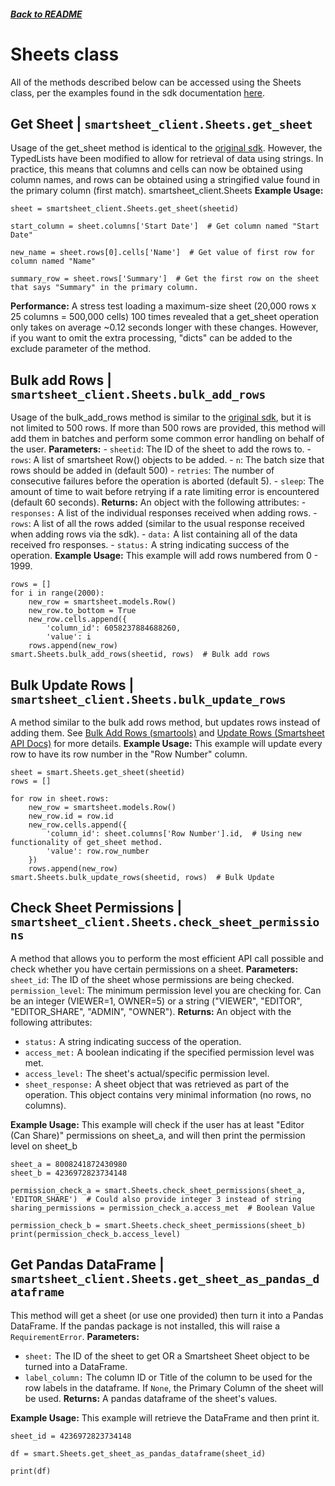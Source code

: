 ##### [Back to README](/README.md)
# Sheets class
All of the methods described below can be accessed using the Sheets class, per the examples found in the sdk documentation [here](https://smartsheet-platform.github.io/api-docs/?python#sheets).

## Get Sheet  | `smartsheet_client.Sheets.get_sheet`
Usage of the get_sheet method is identical to the [original sdk](https://smartsheet-platform.github.io/api-docs/#get-sheet). However, the TypedLists have been modified to allow for retrieval of data using strings. In practice, this means that columns and cells can now be obtained using column names, and rows can be obtained using a stringified value found in the primary column (first match). 
smartsheet_client.Sheets
**Example Usage:**
```
sheet = smartsheet_client.Sheets.get_sheet(sheetid)

start_column = sheet.columns['Start Date']  # Get column named "Start Date"

new_name = sheet.rows[0].cells['Name']  # Get value of first row for column named "Name"

summary_row = sheet.rows['Summary']  # Get the first row on the sheet that says "Summary" in the primary column.
```
**Performance:** A stress test loading a maximum-size sheet (20,000 rows x 25 columns = 500,000 cells) 100 times revealed that a get_sheet operation only takes on average ~0.12 seconds longer with these changes. However, if you want to omit the extra processing, "dicts" can be added to the exclude parameter of the method.
## Bulk add Rows | `smartsheet_client.Sheets.bulk_add_rows`
Usage of the bulk_add_rows method is similar to the [original sdk](https://smartsheet-platform.github.io/api-docs/?python#add-rows), but it is not limited to 500 rows. If more than 500 rows are provided, this method will add them in batches and perform some common error handling on behalf of the user.
**Parameters:**
	    - `sheetid`: The ID of the sheet to add the rows to.
	    - `rows`: A list of smartsheet Row() objects to be added.
	    - `n`: The batch size that rows should be added in (default 500)
	    - `retries`: The number of consecutive failures before the operation is aborted (default 5).
	    - `sleep`: The amount of time to wait before retrying if a rate limiting error is encountered (default 60 seconds).
	**Returns:**
	An object with the following attributes:
	- `responses:` A list of the individual responses received when adding rows.
	- `rows`: A list of all the rows added (similar to the usual response received when adding rows via the sdk).
	- `data:` A list containing all of the data received fro responses.
	- `status:` A string indicating success of the operation.
**Example Usage:**
This example will add rows numbered from 0 - 1999.
```
rows = []
for i in range(2000):
	new_row = smartsheet.models.Row()
	new_row.to_bottom = True
	new_row.cells.append({
		'column_id': 6058237884688260,
		'value': i
	rows.append(new_row)
smart.Sheets.bulk_add_rows(sheetid, rows)  # Bulk add rows
```
## Bulk Update Rows | `smartsheet_client.Sheets.bulk_update_rows`
A method similar to the bulk add rows method, but updates rows instead of adding them. See [Bulk Add Rows (smartools)](#bulk-add-rows--smartsheet_clientsheetsbulk_add_rows) and [Update Rows (Smartsheet API Docs)](https://smartsheet-platform.github.io/api-docs/?python#update-rows) for more details.
**Example Usage:**
This example will update every row to have its row number in the "Row Number" column.
```
sheet = smart.Sheets.get_sheet(sheetid)
rows = []

for row in sheet.rows:
	new_row = smartsheet.models.Row()
	new_row.id = row.id
	new_row.cells.append({
		'column_id': sheet.columns['Row Number'].id,  # Using new functionality of get_sheet method.
		'value': row.row_number
	})
	rows.append(new_row)
smart.Sheets.bulk_update_rows(sheetid, rows)  # Bulk Update
```
## Check Sheet Permissions | `smartsheet_client.Sheets.check_sheet_permissions`
A method that allows you to perform the most efficient API call possible and check whether you have certain permissions on a sheet.
**Parameters:**
`sheet_id`: The ID of the sheet whose permissions are being checked.
`permission_level`: The minimum permission level you are checking for. Can be an integer (VIEWER=1, OWNER=5) or a string ("VIEWER", "EDITOR", "EDITOR_SHARE", "ADMIN", "OWNER").
**Returns:**
An object with the following attributes:
- `status:` A string indicating success of the operation.
- `access_met:` A boolean indicating if the specified permission level was met.
- `access_level:` The sheet's actual/specific permission level.
- `sheet_response:` A sheet object that was retrieved as part of the operation. This object contains very minimal information (no rows, no columns).

**Example Usage:**
This example will check if the user has at least "Editor (Can Share)" permissions on sheet_a, and will then print the permission level on sheet_b
```
sheet_a = 8008241872430980
sheet_b = 4236972823734148

permission_check_a = smart.Sheets.check_sheet_permissions(sheet_a, 'EDITOR_SHARE')  # Could also provide integer 3 instead of string
sharing_permissions = permission_check_a.access_met  # Boolean Value

permission_check_b = smart.Sheets.check_sheet_permissions(sheet_b)
print(permission_check_b.access_level)
```

## Get Pandas DataFrame | `smartsheet_client.Sheets.get_sheet_as_pandas_dataframe`
This method will get a sheet (or use one provided) then turn it into a Pandas DataFrame. If the pandas package is not installed, this will raise a `RequirementError`.
**Parameters:**
- `sheet:` The ID of the sheet to get OR a Smartsheet Sheet object to be turned into a DataFrame. 
- `label_column:` The column ID or Title of the column to be used for the row labels in the dataframe. If `None`, the Primary Column of the sheet will be used.
**Returns:**
A pandas dataframe of the sheet's values.

**Example Usage:**
This example will retrieve the DataFrame and then print it.
```
sheet_id = 4236972823734148

df = smart.Sheets.get_sheet_as_pandas_dataframe(sheet_id)

print(df)
```